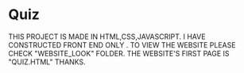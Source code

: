 # Quiz
THIS PROJECT IS MADE IN HTML,CSS,JAVASCRIPT.
I HAVE CONSTRUCTED FRONT END ONLY .
TO VIEW THE WEBSITE PLEASE CHECK "WEBSITE_LOOK" FOLDER.
THE WEBSITE'S FIRST PAGE IS "QUIZ.HTML"
THANKS.
